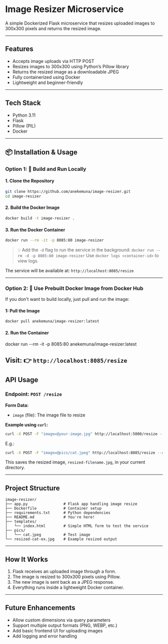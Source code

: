 # Image Resizer Microservice

A simple Dockerized Flask microservice that resizes uploaded images to 300x300 pixels and returns the resized image.

---

## Features

- Accepts image uploads via HTTP POST
- Resizes images to 300x300 using Python’s Pillow library
- Returns the resized image as a downloadable JPEG
- Fully containerized using Docker
- Lightweight and beginner-friendly

---

## Tech Stack

- Python 3.11
- Flask
- Pillow (PIL)
- Docker

---

##  📦 Installation & Usage

### Option 1:  🔧 Build and Run Locally

#### 1. Clone the Repository

```bash
git clone https://github.com/anekemuna/image-resizer.git
cd image-resizer
```

#### 2. Build the Docker Image

```bash
docker build -t image-resizer .
```

#### 3. Run the Docker Container

```bash
docker run --rm -it -p 8085:80 image-resizer
```

> 💡 Add the `-d` flag to run the service in the background:
> `docker run --rm -d -p 8085:80 image-resizer`
> Use `docker logs <container-id>` to view logs.

The service will be available at:
`http://localhost:8085/resize`

---
### Option 2: 🐳 Use Prebuilt Docker Image from Docker Hub

If you don't want to build locally, just pull and run the image:
#### 1: Pull the Image

```bash
docker pull anekemuna/image-resizer:latest
```


#### 2. Run the Container
docker run --rm -it -p 8085:80 anekemuna/image-resizer:latest


Visit:
👉 `http://localhost:8085/resize`
---

## API Usage

### Endpoint: `POST /resize`

**Form Data:**

* `image` (file): The image file to resize

**Example using `curl`:**

```bash
curl -X POST -F "image=@your-image.jpg" http://localhost:5000/resize --output resized-filename.jpg
```

E.g.: 
```bash
curl -X POST -F "image=@pics/cat.jpeg" http://localhost:8085/resize --output resized-cat-ex.jpg

```
This saves the resized image, `resized-filename.jpg`, in your current directory.

---

## Project Structure

```
image-resizer/
├── app.py                # Flask app handling image resize
├── Dockerfile            # Container setup
├── requirements.txt      # Python dependencies
├── README.md             # You're here!
├── templates/
│   └── index.html        # Simple HTML form to test the service
├── pics/
│   └── cat.jpeg          # Test image
└── resized-cat-ex.jpg    # Example resized output

```

---

## How It Works

1. Flask receives an uploaded image through a form.
2. The image is resized to 300x300 pixels using Pillow.
3. The new image is sent back as a JPEG response.
4. Everything runs inside a lightweight Docker container.

---

## Future Enhancements

* Allow custom dimensions via query parameters
* Support multiple output formats (PNG, WEBP, etc.)
* Add basic frontend UI for uploading images
* Add logging and error handling


